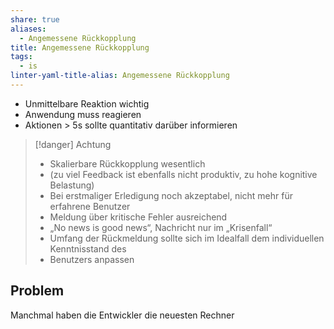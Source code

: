 ```yaml
---
share: true
aliases:
  - Angemessene Rückkopplung
title: Angemessene Rückkopplung
tags:
  - is
linter-yaml-title-alias: Angemessene Rückkopplung
---
```


- Unmittelbare Reaktion wichtig
- Anwendung muss reagieren
- Aktionen > 5s sollte quantitativ darüber informieren

> [!danger] Achtung
> - Skalierbare Rückkopplung wesentlich
> - (zu viel Feedback ist ebenfalls nicht produktiv, zu hohe kognitive Belastung)
>- Bei erstmaliger Erledigung noch akzeptabel, nicht mehr für erfahrene Benutzer
>- Meldung über kritische Fehler ausreichend
>- „No news is good news“, Nachricht nur im „Krisenfall“
>- Umfang der Rückmeldung sollte sich im Idealfall dem individuellen Kenntnisstand des
>- Benutzers anpassen

## Problem
Manchmal haben die Entwickler die neuesten Rechner